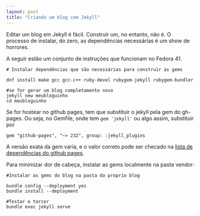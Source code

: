 ```yaml
---
layout: post
title: "Criando um blog com Jekyll"
---
```


Editar um blog em Jekyll é fácil. Construir um, no entanto, não é. O processo de instalar, do zero, as dependências necessárias
é um show de horrores. 

A seguir estão um conjunto de instruções que funcionam no Fedora 41. 

```
# Instalar dependências que são necessárias para construir as gems

dnf install make gcc gcc-c++ ruby-devel rubygem-jekyll rubygem-bundler

#se for gerar um blog completamente novo
jekyll new meubloguinho
cd meubloguinho
```

Se for hostear no github pages, tem que substituir o jekyll pela gem do gh-pages.
Ou seja, no Gemfile, onde tem `gem 'jekyll'` ou algo assim, substituir por 

```
gem "github-pages", "~> 232", group: :jekyll_plugins
```

A versão exata da gem varia, e o valor correto pode ser checado na [lista de dependências do github pages](https://pages.github.com/versions).

Para minimizar dor de cabeça, instalar as gems localmente na pasta vendor:

```
#Instalar as gems do blog na pasta do proprio blog

bundle config --deployment yes
bundle install --deployment

#Testar e torcer
bundle exec jekyll serve
``` 
